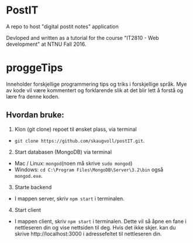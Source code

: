 # PostIT
A repo to host "digital postit notes" application

Devloped and written as a tutorial for the course "IT2810 - Web development" at NTNU Fall 2016.

# proggeTips
Inneholder forskjellige programmering tips og triks i forskjellige språk. Mye av kode vil være kommentert og forklarende slik at det blir lett å forstå og lære fra denne koden.

## Hvordan bruke:
1. Klon (git clone) repoet til ønsket plass, via terminal
  * `git clone https://github.com/skaugvoll/postIT.git`.

2. Start databasen (MongoDB) via terminal
  * Mac / Linux: `mongod`(noen må skrive `sudo mongod`)
  * Windows: `cd C:\Program Files\MongoDB\Server\3.2\bin` også `mongod.exe`.

3. Starte backend
  * I mappen server, skriv `npm start` i terminalen.

4. Start client
  * I mappen client, skriv `npm start` i terminalen. Dette vil så åpne en fane i nettleseren din og vise nettsiden til deg.
  Hvis det ikke skjer. kan du skrive http://localhost:3000 i adressefeltet til nettleseren din.
 

 
